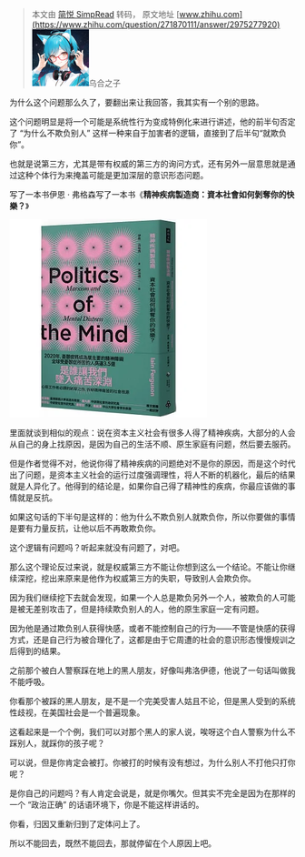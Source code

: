 > 本文由 [简悦 SimpRead](http://ksria.com/simpread/) 转码， 原文地址 [www.zhihu.com](https://www.zhihu.com/question/271870111/answer/2975277920) ![adbe8904c7c9afc1ffc24dbe67fecdc5_MD5](../assets/adbe8904c7c9afc1ffc24dbe67fecdc5_MD5.png)乌合之子​​

为什么这个问题那么久了，要翻出来让我回答，我其实有一个别的思路。

这个问题明显是将一个可能是系统性行为变成特例化来进行讲述，他的前半句否定了 “为什么不欺负别人” 这样一种来自于加害者的逻辑，直接到了后半句“就欺负你”。

也就是说第三方，尤其是带有权威的第三方的询问方式，还有另外一层意思就是通过这种个体行为来掩盖可能是更加深层的意识形态问题。

写了一本书伊恩 · 弗格森写了一本书《**精神疾病製造商：資本社會如何剝奪你的快樂？**》

![ed8af12f493125ad7759e2b900e43bbc_MD5](../assets/ed8af12f493125ad7759e2b900e43bbc_MD5.png)

里面就谈到相似的观点：说在资本主义社会有很多人得了精神疾病，大部分的人会从自己的身上找原因，是因为自己的生活不顺、原生家庭有问题，然后要去服药。

但是作者觉得不对，他说你得了精神疾病的问题绝对不是你的原因，而是这个时代出了问题，是资本主义社会的运行过度强调理性，将人不断的机器化，最后的结果就是人异化了。他得到的结论是，如果你自己得了精神性的疾病，你最应该做的事情就是反抗。

如果这句话的下半句是这样的：他为什么不欺负别人就欺负你，所以你要做的事情是要有力量反抗，让他以后不再敢欺负你。

这个逻辑有问题吗？听起来就没有问题了，对吧。

那么这个理论反过来说，就是权威第三方不能让你想到这么一个结论。不能让你继续深挖，挖出来原来是他作为权威第三方的失职，导致别人会欺负你。

因为我们继续挖下去就会发现，如果一个人总是欺负另外一个人，被欺负的人可能是被无差别攻击了，但是持续欺负别人的人，他的原生家庭一定有问题。

因为他是通过欺负别人获得快感，或者不能控制自己的行为——不管是快感的获得方式，还是自己行为被合理化了，这都是由于它周遭的社会的意识形态慢慢规训之后得到的结果。

之前那个被白人警察踩在地上的黑人朋友，好像叫弗洛伊德，他说了一句话叫做我不能呼吸。

你看那个被踩的黑人朋友，是不是一个完美受害人姑且不论，但是黑人受到的系统性歧视，在美国社会是一个普遍现象。

这看起来是一个个例，我们可以对那个黑人的家人说，唉呀这个白人警察为什么不踩别人，就踩你的孩子呢？

可以说，但是你肯定会被打。你被打的时候有没有想过，为什么别人不打他只打你呢？

是你自己的问题吗？有人肯定会说是，就是你嘴欠。但其实不完全是因为在那样的一个 “政治正确” 的话语环境下，你是不能这样讲话的。

你看，归因又重新归到了定体问上了。

所以不能回去，既然不能回去，那就停留在个人原因上吧。